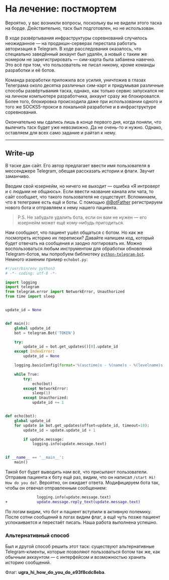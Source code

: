 # На лечение: постмортем

Вероятно, у вас возникли вопросы, поскольку вы не видели этого таска на борде. Действительно, таск был подготовлен, но не использован.

В ходе развёртывания инфраструктуры соревнований случилось неожиданное — на продакшн-серверах перестала работать авторизация в Telegram. В ходе расследования оказалось, что специально заведённый аккаунт был удалён, а новый с таким же номером не зарегистрировать — сим-карта была забанена навечно. Это всё при том, что пользователь не писал никому, кроме команды разработки и её ботов.

Команда разработки приложила все усилия, уничтожив в глазах Телеграма около десятка различных сим-карт и придумывая различные способы развёртывания таска, однако, как только сервис запускался не на личном компьютере разработчика, аккаунт сразу же блокировался. Более того, блокировка происходила даже при использовании одного и того же SOCKS5-прокси в локальной разработке и в инфраструктуре соревнования.

Окончательно мы сдались лишь в конце первого дня, когда поняли, что вылечить таск будет уже невозможно. Да не очень-то и нужно. Однако, оставляем для всех само задание и райтап к нему.

<hr/>

## Write-up

В таске дан сайт. Его автор предлагает ввести имя пользователя в мессенджере Telegram, обещая рассказать истории и флаги. Звучит заманчиво.

Вводим свой юзернейм, но ничего не выходит — ошибка «Я интроверт и с людьми не общаюсь». Если ввести название канала или чата, то сайт сообщает, что такого пользователя не существует. Вспоминаем, что в телеграме есть ещё и боты. С помощью [@BotFather](https://ucucu.ga/BotFather) регистрируем нового бота и отправляем к нему нашего пациента.

> P.S. Не забудьте удалить бота, если он вам не нужен — его юзернейм может ещё кому-нибудь пригодиться.

Нам сообщают, что пациент ушёл общаться с ботом. Но как же посмотреть историю их переписки? Давайте напишем код, который будет отвечать на сообщения и заодно логгировать их. Можно воспользоваться любым инструментом для обработки обновлений Telegram-ботов, мы попробуем библиотеку [`python-telegram-bot`](https://github.com/python-telegram-bot/python-telegram-bot/). Немного изменим пример `echobot.py`:

```python
#!/usr/bin/env python3
# -*- coding: utf-8 -*-

import logging
import telegram
from telegram.error import NetworkError, Unauthorized
from time import sleep


update_id = None


def main():
    global update_id
    bot = telegram.Bot('TOKEN')

    try:
        update_id = bot.get_updates()[0].update_id
    except IndexError:
        update_id = None

    logging.basicConfig(format='%(asctime)s - %(name)s - %(levelname)s - %(message)s')

    while True:
        try:
            echo(bot)
        except NetworkError:
            sleep(1)
        except Unauthorized:
            update_id += 1


def echo(bot):
    global update_id
    for update in bot.get_updates(offset=update_id, timeout=10):
        update_id = update.update_id + 1

        if update.message:
            logging.info(update.message.text)


if __name__ == '__main__':
    main()
```

Такой бот будет выводить нам всё, что присылают пользователи. Отправив пациента к боту ещё раз, видим, что он написал `/start Hi! How do you do?`. Вероятно, он ожидает ответа. Модифицируем бота так, чтобы он отвечал отправленным сообщением:

```diff
              logging.info(update.message.text)
+             update.message.reply_text(update.message.text)
```

По логам видим, что бот и пациент вступили в активную полемику. После сотни сообщений в логах видим флаг, а ещё чуть позже пациент успокаивается и перестаёт писать. Наша работа выполнена успешно.

### Альтернативный способ

Был и другой способ решить этот таск: существуют альтернативные Telegram-клиенты, которые позволяют пользоваться ботом так же, как обычным аккаунтом — с интерфейсом и возможностью хранить историю сообщений.

Флаг: **ugra_hi_how_do_you_do_e93f8cdc8eba**.
